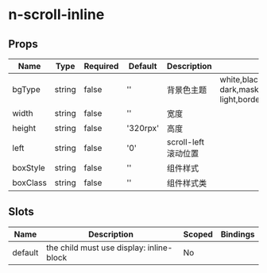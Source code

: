 # n-scroll-inline

## Props
| Name | Type | Required | Default | Description | Choices |
| --- | --- | --- | --- | --- | --- |
| bgType | string | false | '' | 背景色主题 | white,black,transparent,nav,default,primary,success,warning,error,custom,link,light,middle,dark,inverse,page,hover,hover-dark,mask,mask-dark,text,text-second,text-third,text-forth,text-inverse,text-place,text-disabled,border,border-light,border-middle,border-dark,none,gradient | 
| width | string | false | '' | 宽度 |  | 
| height | string | false | '320rpx' | 高度 |  | 
| left | string | false | '0' | scroll-left滚动位置 |  | 
| boxStyle | string | false | '' | 组件样式 |  | 
| boxClass | string | false | '' | 组件样式类 |  | 

## Slots
| Name | Description | Scoped | Bindings |
| --- | --- | --- | --- |
| default | the child must use display: inline-block | No |  |

